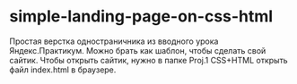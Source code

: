 # simple-landing-page-on-css-html
Простая верстка одностраничника из вводного урока Яндекс.Практикум. Можно брать как шаблон, чтобы сделать свой сайтик. 
Чтобы открыть сайтик, нужно в папке Proj.1 CSS+HTML открыть файл index.html в браузере.
